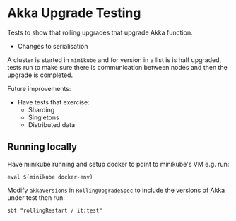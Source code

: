 # Akka Upgrade Testing

Tests to show that rolling upgrades that upgrade Akka function.

* Changes to serialisation

A cluster is started in `mimikube` and for version in a list is is half upgraded,
tests run to make sure there is communication between nodes and then the upgrade
is completed.

Future improvements:

* Have tests that exercise:
    * Sharding
    * Singletons
    * Distributed data

## Running locally

Have minikube running and setup docker to point to minikube's VM e.g. run:

```
eval $(minikube docker-env)
```

Modify `akkaVersions` in `RollingUpgradeSpec` to include the versions of Akka under test then run:

```
sbt "rollingRestart / it:test"
```


